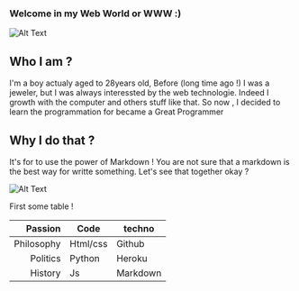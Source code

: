 ### Welcome in my Web World or WWW :)

![Alt Text](https://media.giphy.com/media/vFKqnCdLPNOKc/giphy.gif)

## Who I am ?

I'm a boy actualy aged to 28years old, Before (long time ago !) I was a jeweler, but I was always interessted by the web technologie. Indeed I growth with the computer and others stuff like that.  So now , I decided to learn the programmation for became a Great Programmer

## Why I do that ?

It's for to use the power of Markdown ! You are not sure that a markdown is the best way for writte something. Let's see that together okay ? 

![Alt Text](https://media.giphy.com/media/3o7TKy3KWDYOA7OUSI/giphy.gif)

First some table !

|Passion|Code|techno|
|-:|----|------|
|Philosophy|Html/css|Github|
|Politics|Python|Heroku|
|History|Js|Markdown|
